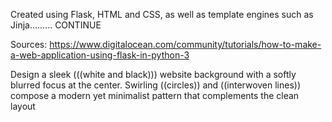 Created using Flask, HTML and CSS, as well as template engines such as Jinja......... CONTINUE  

Sources: https://www.digitalocean.com/community/tutorials/how-to-make-a-web-application-using-flask-in-python-3

Design a sleek (((white and black))) website background with a softly blurred focus at the center. Swirling ((circles)) and ((interwoven lines)) compose a modern yet minimalist pattern that complements the clean layout

